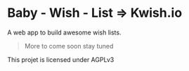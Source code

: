 # Baby - Wish - List => Kwish.io #

A web app to build awesome wish lists.

> More to come soon stay tuned

This projet is licensed under AGPLv3
